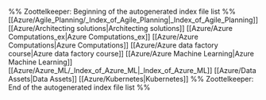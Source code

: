 %% Zoottelkeeper: Beginning of the autogenerated index file list  %%
 [[Azure/Agile_Planning/_Index_of_Agile_Planning|_Index_of_Agile_Planning]]
 [[Azure/Architecting solutions|Architecting solutions]]
 [[Azure/Azure Computations_ex|Azure Computations_ex]]
 [[Azure/Azure Computations|Azure Computations]]
 [[Azure/Azure data factory course|Azure data factory course]]
 [[Azure/Azure Machine Learning|Azure Machine Learning]]
 [[Azure/Azure_ML/_Index_of_Azure_ML|_Index_of_Azure_ML]]
 [[Azure/Data Assets|Data Assets]]
 [[Azure/Kubernetes|Kubernetes]]
%% Zoottelkeeper: End of the autogenerated index file list  %%
